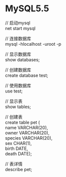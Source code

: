 # MySQL5.5  

// 启动mysql  
net start mysql  

// 连接数据库  
mysql -hlocalhost -uroot -p

// 显示数据库  
show databases; 

// 创建数据库  
create database test;

// 使用数据库  
use test;

// 显示表  
show tables;

// 创建表  
create table pet (  
name VARCHAR(20),  
owner VARCHAR(20),  
species VARCHAR(20),  
sex CHAR(1),  
birth DATE,  
death DATE);  

// 表详情  
describe pet;


